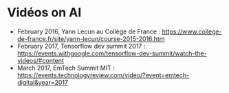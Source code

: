 # Vidéos on AI 

* February 2016, Yann Lecun au Collège de France : https://www.college-de-france.fr/site/yann-lecun/course-2015-2016.htm
* February 2017, Tensorflow dev summit 2017 : https://events.withgoogle.com/tensorflow-dev-summit/watch-the-videos/#content
* March 2017, EmTech Summit MIT : https://events.technologyreview.com/video/?event=emtech-digital&year=2017

